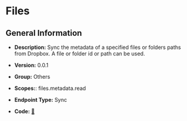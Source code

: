 # Files

## General Information

- **Description:** Sync the metadata of a specified files or folders paths from Dropbox. A file or folder id or path can be used.

- **Version:** 0.0.1
- **Group:** Others
- **Scopes:**: files.metadata.read
- **Endpoint Type:** Sync
- **Code:** [🔗](https://github.com/NangoHQ/integration-templates/tree/main/integrations/dropbox/syncs/files.ts)

